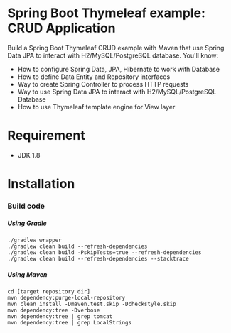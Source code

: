 # Spring Boot Thymeleaf example: CRUD Application

Build a Spring Boot Thymeleaf CRUD example with Maven that use Spring Data JPA to interact with H2/MySQL/PostgreSQL
database. You'll know:

- How to configure Spring Data, JPA, Hibernate to work with Database
- How to define Data Entity and Repository interfaces
- Way to create Spring Controller to process HTTP requests
- Way to use Spring Data JPA to interact with H2/MySQL/PostgreSQL Database
- How to use Thymeleaf template engine for View layer

# Requirement

* JDK 1.8

# Installation

### Build code
##### Using Gradle
```shell
./gradlew wrapper
./gradlew clean build --refresh-dependencies
./gradlew clean build -PskipTests=true --refresh-dependencies
./gradlew clean build --refresh-dependencies --stacktrace
```
##### Using Maven
```shell
cd [target repository dir]
mvn dependency:purge-local-repository
mvn clean install -Dmaven.test.skip -Dcheckstyle.skip
mvn dependency:tree -Dverbose
mvn dependency:tree | grep tomcat
mvn dependency:tree | grep LocalStrings
```


